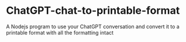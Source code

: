 # ChatGPT-chat-to-printable-format
A Nodejs program to use your ChatGPT conversation and convert it to a printable format with all the formatting intact

